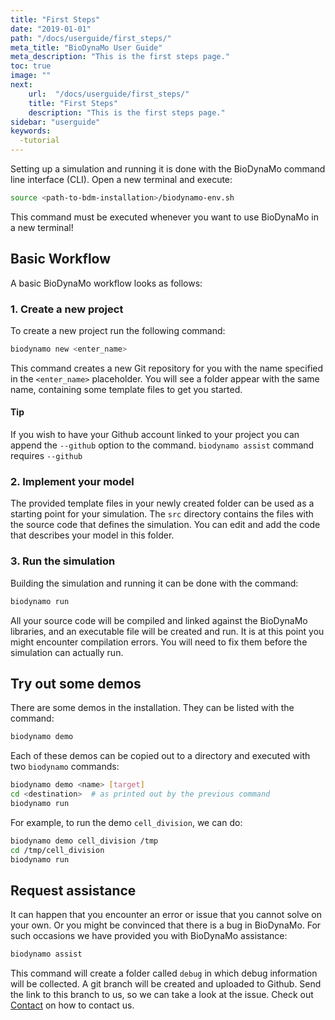 ```yaml
---
title: "First Steps"
date: "2019-01-01"
path: "/docs/userguide/first_steps/"
meta_title: "BioDynaMo User Guide"
meta_description: "This is the first steps page."
toc: true
image: ""
next:
    url:  "/docs/userguide/first_steps/"
    title: "First Steps"
    description: "This is the first steps page."
sidebar: "userguide"
keywords:
  -tutorial
---
```


Setting up a simulation and running it is done with the BioDynaMo command line
interface (CLI). Open a new terminal and execute:

```bash
source <path-to-bdm-installation>/biodynamo-env.sh
```

This command must be executed whenever you want to use BioDynaMo in a new
terminal!


## Basic Workflow

A basic BioDynaMo workflow looks as follows:

### 1. Create a new project

To create a new project run the following command:

```bash
biodynamo new <enter_name>
```

This command creates a new Git repository for you with the name specified
in the `<enter_name>` placeholder. You will see a folder appear with the same
name, containing some template files to get you started.

<a class="sbox" target="_blank" rel="noopener">
    <div class="sbox-content">
    	<h4><b>Tip</b></h4>
    	<p>If you wish to have your Github account linked to your project you can
	append the <code>--github</code> option to the command. <code>biodynamo assist</code> command requires <code>--github</code>
		</p>
    </div>
</a>

### 2. Implement your model

The provided template files in your newly created folder can be used as a
starting point for your simulation. The `src` directory contains the files with
the source code that defines the simulation. You can edit and add the code that
describes your model in this folder.

### 3. Run the simulation

Building the simulation and running it can be done with the command:

```bash
biodynamo run
```

All your source code will be compiled and linked against the BioDynaMo libraries, and an executable file
will be created and run. It is at this point you might encounter compilation errors.
You will need to fix them before the simulation can actually run.

## Try out some demos

There are some demos in the installation. They can be listed with the command:

```bash
biodynamo demo
```

Each of these demos can be copied out to a directory and executed with two `biodynamo` commands:

```bash
biodynamo demo <name> [target]
cd <destination>  # as printed out by the previous command
biodynamo run
```

For example, to run the demo `cell_division`, we can do:

```bash
biodynamo demo cell_division /tmp
cd /tmp/cell_division
biodynamo run
```

## Request assistance

It can happen that you encounter an error or issue that you cannot solve on your own.
Or you might be convinced that there is a bug in BioDynaMo.
For such occasions we have provided you with BioDynaMo assistance:

```bash
biodynamo assist
```

This command will create a folder called `debug` in which debug information will be collected.
A git branch will be created and uploaded to Github. Send the link to this branch to us,
so we can take a look at the issue. Check out [Contact](/docs/userguide/contact) on how to contact us.
